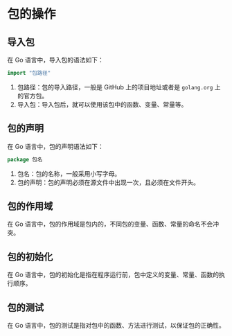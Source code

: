 # 包的操作

## 导入包

在 Go 语言中，导入包的语法如下：

```go
import "包路径"
```

1. 包路径：包的导入路径，一般是 GitHub 上的项目地址或者是 `golang.org` 上的官方包。
2. 导入包：导入包后，就可以使用该包中的函数、变量、常量等。

## 包的声明

在 Go 语言中，包的声明语法如下：

```go
package 包名
```

1. 包名：包的名称，一般采用小写字母。
2. 包的声明：包的声明必须在源文件中出现一次，且必须在文件开头。

## 包的作用域

在 Go 语言中，包的作用域是包内的，不同包的变量、函数、常量的命名不会冲突。

## 包的初始化

在 Go 语言中，包的初始化是指在程序运行前，包中定义的变量、常量、函数的执行顺序。

## 包的测试

在 Go 语言中，包的测试是指对包中的函数、方法进行测试，以保证包的正确性。